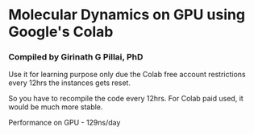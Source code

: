 # Molecular Dynamics on GPU using Google's Colab

### Compiled by Girinath G Pillai, PhD

Use it for learning purpose only due the Colab free account restrictions every 12hrs the instances gets reset.

So you have to recompile the code every 12hrs. For Colab paid used, it would be much more stable.

Performance on GPU - 129ns/day
